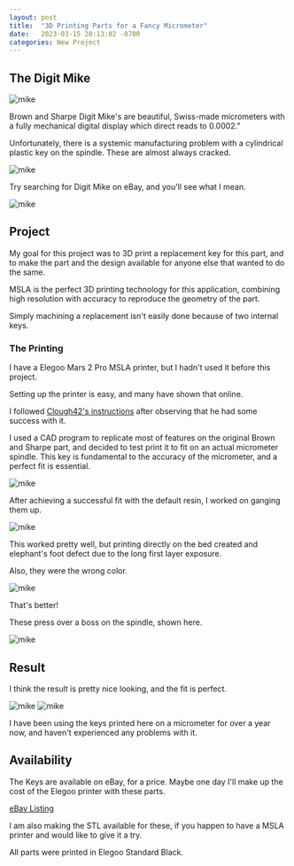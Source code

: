```yaml
---
layout: post
title:  "3D Printing Parts for a Fancy Micrometer"
date:   2023-03-15 20:13:02 -0700
categories: New Project
---
```


## The Digit Mike

![mike](/assets/3d-print-digit-mike/IMG_5943.JPG)

Brown and Sharpe Digit Mike's are beautiful, Swiss-made micrometers with
a fully mechanical digital display which direct reads to 0.0002."

Unfortunately, there is a systemic manufacturing problem with a cylindrical
plastic key on the spindle. These are almost always cracked. 

![mike](/assets/3d-print-digit-mike/IMG_5949.JPG)

Try searching for Digit Mike on eBay, and you'll see what I mean. 

![mike](/assets/3d-print-digit-mike/IMG_5937.JPG)

## Project

My goal for this project was to 3D print a replacement key for this part, and 
to make the part and the design available for anyone else that wanted to 
do the same. 

MSLA is the perfect 3D printing technology for this application, combining
high resolution with accuracy to reproduce the geometry of the part. 

Simply machining a replacement isn't easily done because of two internal
keys. 

### The Printing

I have a Elegoo Mars 2 Pro MSLA printer, but I hadn't used it before this project.

Setting up the printer is easy, and many have shown that online. 

I followed [Clough42's instructions](https://www.youtube.com/watch?v=3sjxZTvp3Rg) 
after observing that he had some success with it. 

I used a CAD program to replicate most of features on the original Brown
and Sharpe part, and decided to test print it to fit on an actual 
micrometer spindle. This key is fundamental to the accuracy of the micrometer,
and a perfect fit is essential. 

![mike](/assets/3d-print-digit-mike/IMG_5942.JPG)

After achieving a successful fit with the default resin, I worked on ganging them up.

![mike](/assets/3d-print-digit-mike/IMG_5935.JPG)

This worked pretty well, but printing directly on the bed created
and elephant's foot defect due to the long first layer exposure. 

Also, they were the wrong color.

![mike](/assets/3d-print-digit-mike/IMG_5945.JPG)

That's better! 

These press over a boss on the spindle, shown here.

![mike](/assets/3d-print-digit-mike/IMG_5951.JPG)

## Result

I think the result is pretty nice looking, and the fit is perfect. 

![mike](/assets/3d-print-digit-mike/IMG_5954.JPG)
![mike](/assets/3d-print-digit-mike/IMG_5956.JPG)

I have been using the keys printed here on a micrometer for over a year
now, and haven't experienced any problems with it. 

## Availability

The Keys are available on eBay, for a price. Maybe one day I'll make up the 
cost of the Elegoo printer with these parts. 

[eBay Listing](https://www.ebay.com/itm/185177582532)

I am also making the STL available for these, if you happen to have a MSLA printer
and would like to give it a try. 

All parts were printed in Elegoo Standard Black.
